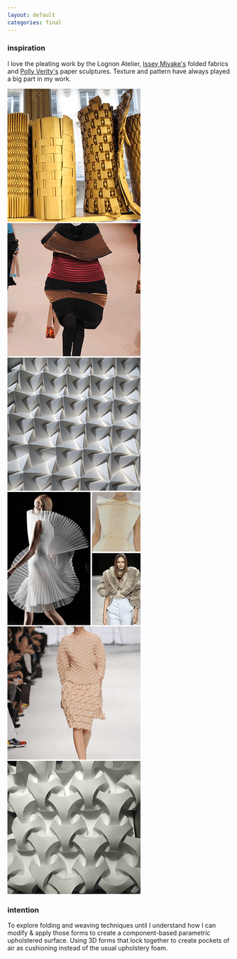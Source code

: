 ```yaml
---
layout: default
categories: final
---
```

### inspiration

I love the pleating work by the Lognon Atelier, [Issey Miyake's](http://isseymiyake.com/en/) folded fabrics and [Polly Verity's](https://polyscene.com/) paper sculptures. Texture and pattern have always played a big part in my work.

![Lognon](/images/2017-07-09-final-project/lognon-01.png)![Miyake](/images/2017-07-09-final-project/miyake-01.png)![Verity](/images/2017-07-09-final-project/verity-01.png)![Lognon](/images/2017-07-09-final-project/lognon-02.png)![Miyake](/images/2017-07-09-final-project/miyake-02.png)![Verity](/images/2017-07-09-final-project/verity-02.png)

### intention

To explore folding and weaving techniques until I understand how I can modify & apply those forms to create a component-based parametric upholstered surface. Using 3D forms that lock together to create pockets of air as cushioning instead of the usual upholstery foam. 




